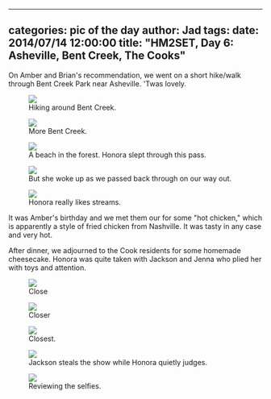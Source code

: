 
---
categories: pic of the day
author: Jad
tags: 
date: 2014/07/14 12:00:00
title: "HM2SET, Day 6: Asheville, Bent Creek, The Cooks"
---
<p>
On Amber and Brian's recommendation, we went on a short hike/walk through Bent Creek Park near Asheville.  'Twas lovely.  
</p>
<figure>
<img src="/img/2014/07/14/img_20140714_123117599_medium.jpg" />
<figcaption>Hiking around Bent Creek.</figcaption>
</figure>

<figure>
<img src="/img/2014/07/14/img_20140714_123511624_medium.jpg" />
<figcaption>More Bent Creek.</figcaption>
</figure>

<figure>
<img src="/img/2014/07/14/img_20140714_113206750_hdr_medium.jpg" />
<figcaption>A beach in the forest.  Honora slept through this pass.</figcaption>
</figure>

<figure>
<img src="/img/2014/07/14/img_20140714_122407344_medium.jpg" />
<figcaption>But she woke up as we passed back through on our way out.</figcaption>
</figure>

<figure>
<img src="/img/2014/07/14/img_20140714_124342927_medium.jpg" />
<figcaption>Honora really likes streams.  </figcaption>
</figure>
<p>
It was Amber's birthday and we met them our for some "hot chicken," which is apparently a style of fried chicken from Nashville.  It was tasty in any case and very hot.  </p>
<p>
After dinner, we adjourned to the Cook residents for some homemade cheesecake.  Honora was quite taken with Jackson and Jenna who plied her with toys and attention.
</p>
<figure>
<img src="/img/2014/07/14/img_20140714_193002853_medium.jpg" />
<figcaption>Close</figcaption>
</figure>

<figure>
<img src="/img/2014/07/14/img_20140714_193057089_large.jpg" />
<figcaption>Closer</figcaption>
</figure>


<figure>
<img src="/img/2014/07/14/img_20140714_193306814_medium.jpg" />
<figcaption>Closest.</figcaption>
</figure>

<figure>
<img src="/img/2014/07/14/img_20140714_194524870_medium.jpg" />
<figcaption>Jackson steals the show while Honora quietly judges.</figcaption>
</figure>

<figure>
<img src="/img/2014/07/14/img_20140714_193827602_large.jpg" />
<figcaption>Reviewing the selfies.</figcaption>
</figure>
